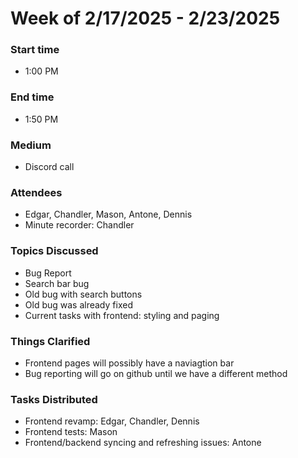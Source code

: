# Week of 2/17/2025 - 2/23/2025

### Start time
- 1:00 PM

### End time
- 1:50 PM

### Medium
- Discord call

### Attendees
- Edgar, Chandler, Mason, Antone, Dennis
- Minute recorder: Chandler

### Topics Discussed
- Bug Report
- Search bar bug
- Old bug with search buttons
- Old bug was already fixed
- Current tasks with frontend: styling and paging

### Things Clarified
- Frontend pages will possibly have a naviagtion bar
- Bug reporting will go on github until we have a different method

### Tasks Distributed
- Frontend revamp: Edgar, Chandler, Dennis
- Frontend tests: Mason
- Frontend/backend syncing and refreshing issues: Antone
